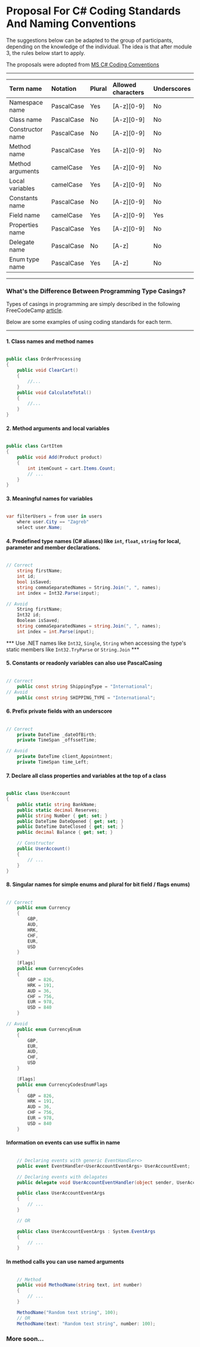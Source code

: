 # Proposal For C# Coding Standards And Naming Conventions

The suggestions below can be adapted to the group of participants, depending on the knowledge of the individual.
The idea is that after module 3, the rules below start to apply.

The proposals were adopted from [MS C# Coding Conventions](https://github.com/dotnet/runtime/blob/main/docs/coding-guidelines/coding-style.md)

---

| Term name                 | Notation   | Plural | Allowed characters | Underscores |
|:--------------------------|:-----------|:-------|:-------------------|:------------|
| Namespace name            | PascalCase | Yes    | [A-z][0-9]		   | No          |
| Class name                | PascalCase | No     | [A-z][0-9]         | No          |
| Constructor name          | PascalCase | No     | [A-z][0-9]         | No          |
| Method name               | PascalCase | Yes    | [A-z][0-9]         | No          |
| Method arguments          | camelCase  | Yes    | [A-z][0-9]         | No          |
| Local variables           | camelCase  | Yes    | [A-z][0-9]         | No          |
| Constants name            | PascalCase | No     | [A-z][0-9]         | No          |
| Field name                | camelCase  | Yes    | [A-z][0-9]         | Yes         |
| Properties name           | PascalCase | Yes    | [A-z][0-9]         | No          |
| Delegate name             | PascalCase | No     | [A-z]              | No          |
| Enum type name            | PascalCase | Yes    | [A-z]              | No          |


---

### What's the Difference Between Programming Type Casings?

Types of casings in programming are simply described in the following FreeCodeCamp [article](https://www.freecodecamp.org/news/snake-case-vs-camel-case-vs-pascal-case-vs-kebab-case-whats-the-difference/).


Below are some examples of using coding standards for each term.

---


#### 1. Class names and method names

```csharp

public class OrderProcessing
{
	public void ClearCart()
	{
		//...
	}
	public void CalculateTotal()
	{
		//...
	}
}

```


#### 2. Method arguments and local variables

```csharp

public class CartItem
{
	public void Add(Product product)
	{
		int itemCount = cart.Items.Count;
		// ...
	}
}

```


#### 3. Meaningful names for variables

```csharp

var filterUsers = from user in users
	where user.City == "Zagreb"
	select user.Name;

```


#### 4. Predefined type names (C# aliases) like `int`, `float`, `string` for local, parameter and member declarations.

```csharp

// Correct
	string firstName;
	int id;
	bool isSaved;
	string commaSeparatedNames = String.Join(", ", names);
	int index = Int32.Parse(input);

// Avoid
	String firstName;
	Int32 id;
	Boolean isSaved;
	string commaSeparatedNames = string.Join(", ", names);
	int index = int.Parse(input);

```

*** Use .NET names like `Int32`, `Single`, `String` when accessing the type's static members like `Int32.TryParse` or `String.Join` ***


#### 5. Constants or readonly variables can also use PascalCasing

```csharp

// Correct
	public const string ShippingType = "International";
// Avoid
	public const string SHIPPING_TYPE = "International";

```


#### 6. Prefix private fields with an underscore

```csharp 

// Correct
	private DateTime _dateOfBirth;
	private TimeSpan _offssetTime;

// Avoid
	private DateTime client_Appointment;
	private TimeSpan time_Left; 

```


#### 7. Declare all class properties and variables at the top of a class

```csharp

public class UserAccount
{
	public static string BankName;
	public static decimal Reserves;      
	public string Number { get; set; }
	public DateTime DateOpened { get; set; }
	public DateTime DateClosed { get; set; }
	public decimal Balance { get; set; }     

	// Constructor
	public UserAccount()
	{
		// ...
	}
}

```


#### 8. Singular names for simple enums and plural for bit field / flags enums)

```csharp

// Correct
	public enum Currency
	{
		GBP,
		AUD,
		HRK,
		CHF,
		EUR,
		USD
	} 

	[Flags]
	public enum CurrencyCodes
	{
		GBP = 826,
		HRK = 191,
		AUD = 36, 
		CHF = 756,
		EUR = 978,
		USD = 840
	}

// Avoid
	public enum CurrencyEnum
	{
		GBP,
		EUR,
		AUD,
		CHF,
		USD
	}

	[Flags]
	public enum CurrencyCodesEnumFlags
	{
		GBP = 826,
		HRK = 191,
		AUD = 36, 
		CHF = 756,
		EUR = 978,
		USD = 840
	}

```


#### Information on events can use suffix in name

```csharp

	// Declaring events with generic EventHandler<>
	public event EventHandler<UserAccountEventArgs> UserAccountEvent;

	// Declaring events with delagates
	public delegate void UserAccountEventHandler(object sender, UserAccountEventArgs e);

	public class UserAccountEventArgs
	{
		// ...
	}

	// OR

	public class UserAccountEventArgs : System.EventArgs
	{
		// ...
	}

```


#### In method calls you can use named arguments

```csharp

	// Method
	public void MethodName(string text, int number) 
	{
		// ...
	}

	MethodName("Random text string", 100);
	// OR
	MethodName(text: "Random text string", number: 100);

```


### More soon...